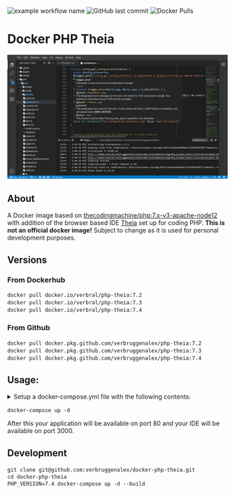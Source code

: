 ![example workflow name](https://github.com/verbruggenalex/docker-php-theia/workflows/Docker%20Image%20CI/badge.svg)
![GitHub last commit](https://img.shields.io/github/last-commit/verbruggenalex/docker-php-theia)
![Docker Pulls](https://img.shields.io/docker/pulls/verbral/docker-php-theia)

# Docker PHP Theia

![Theia](/theia-screenshot.png)

## About

A Docker image based on [thecodingmachine/php:7.x-v3-apache-node12](https://github.com/thecodingmachine/docker-images-php#general-purpose-php-images-for-docker)
with addition of the browser based IDE [Theia](https://theia-ide.org/) set up
for coding PHP. **This is not an official docker image!** Subject to change as
it is used for personal development purposes.

## Versions

### From Dockerhub
```bash
docker pull docker.io/verbral/php-theia:7.2
docker pull docker.io/verbral/php-theia:7.3
docker pull docker.io/verbral/php-theia:7.4
```

### From Github
```bash
docker pull docker.pkg.github.com/verbruggenalex/php-theia:7.2
docker pull docker.pkg.github.com/verbruggenalex/php-theia:7.3
docker pull docker.pkg.github.com/verbruggenalex/php-theia:7.4
```

## Usage:

<details>
 <summary>Setup a docker-compose.yml file with the following contents:</summary>

```yaml
version: '3'
services:
  web:
    image: verbral/php-theia:7.4
    working_dir: ${PWD}
    ports:
      - 80:80
      - 3000:3000
    environment:
      APACHE_DOCUMENT_ROOT: ${PWD}
      # Set your Git user and name for commit purposes.
      GIT_USER_NAME:
      GIT_USER_EMAIL:
      # Set your Github API token for Composer usage.
      GITHUB_API_TOKEN:
      # Set your Wakatime API key if you use the plugin.
      WAKATIME_API_KEY:
    volumes:
      # Mount path as is for xdebug.
      - ${PWD}:${PWD}
      # Mount your SSH folder for git purposes.
      - ~/.ssh:/home/docker/.ssh
```
</details>

```
docker-compose up -d
```

After this your application will be available on port 80 and your IDE will be
available on port 3000.

## Development

```
git clone git@github.com:verbruggenalex/docker-php-theia.git
cd docker-php-theia
PHP_VERSION=7.4 docker-compose up -d --build
```

